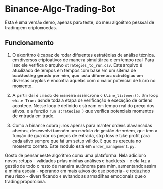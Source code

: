 # Binance-Algo-Trading-Bot

Esta é uma versão demo, apenas para teste, do meu algoritmo pessoal de trading em criptomoedas.

## Funcionamento

1. O algoritmo é capaz de rodar diferentes estratégias de análise técnica, em diversos criptoativos de maneira simultânea e em tempo real. Para isso ele verifica o arquivo `strategies_to_run.csv`. Este arquivo é atualizado de tempos em tempos com base em um sitema de backtesting gerado por mim, que testa diferentes estratégias em diversas cryptos e encontra àquelas com o maior potencial de lucro no momento.

2. A partir daí é criado de maneira assíncrona o `kline_listener()`. Um loop `while True:` aonde toda a etapa de verificação e execução de ordens acontece. Nesse loop é definido o stream em tempo real do preço dos ativos, e a função `run_strategies()` que verifica potenciais momentos de entrada em trade.

3. Como a binance cobra juros apenas para manter ordens alavancadas abertas, desenvolvi também um módulo de gestão de ordem, que tem a função de guardar os preços de entrada, stop loss e take profit para cada ativo sempre que há um setup válido. E que os executa no momento correto. Este modulo está em `order_management.py`.

Gosto de pensar neste algorítmo como uma plataforma. Nela adiciono novos setups - validados pelas minhas análises e backtests - e ela faz a gestão de todo o resto de maneira autônoma para mim, aumentando assim a minha escala - operando em mais ativos do que poderia - e reduzindo meu risco - diversificando e evitando as armadilhas emocionais que o trading proporciona.
